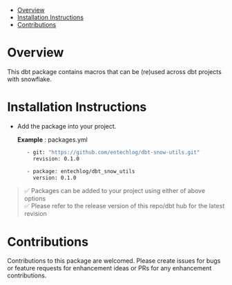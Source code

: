 - [Overview](#overview)
- [Installation Instructions](#installation-instructions)
- [Contributions](#contributions)

# Overview
This dbt package contains macros that can be (re)used across dbt projects with snowflake. 

# Installation Instructions

- Add the package into your project.

  **Example** : packages.yml

  ```bash
     - git: "https://github.com/entechlog/dbt-snow-utils.git"
       revision: 0.1.0
  ```

  ```bash
     - package: entechlog/dbt_snow_utils
       version: 0.1.0
  ```

> ✅ Packages can be added to your project using either of above options  
> ✅ Please refer to the release version of this repo/dbt hub for the latest revision

# Contributions
Contributions to this package are welcomed. Please create issues for bugs or feature requests for enhancement ideas or PRs for any enhancement contributions.